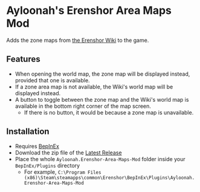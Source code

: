 # Ayloonah's Erenshor Area Maps Mod
Adds the zone maps from [the Erenshor Wiki](https://erenshor.wiki.gg/wiki/Zone_Maps) to the game.

## Features
- When opening the world map, the zone map will be displayed instead, provided that one is available.
- If a zone area map is not available, the Wiki's world map will be displayed instead.
- A button to toggle between the zone map and the Wiki's world map is available in the bottom right corner of the map screen.
  - If there is no button, it would be because a zone map is unavailable. 

## Installation
- Requires [BepInEx](https://github.com/BepInEx/BepInEx)
- Download the zip file of the [Latest Release](https://github.com/Ayloonah/Erenshor-Area-Maps-Mod/releases/)
- Place the whole `Ayloonah.Erenshor-Area-Maps-Mod` folder inside your `BepInEx/Plugins` directory
  - For example, `C:\Program Files (x86)\Steam\steamapps\common\Erenshor\BepInEx\Plugins\Ayloonah.Erenshor-Area-Maps-Mod`
